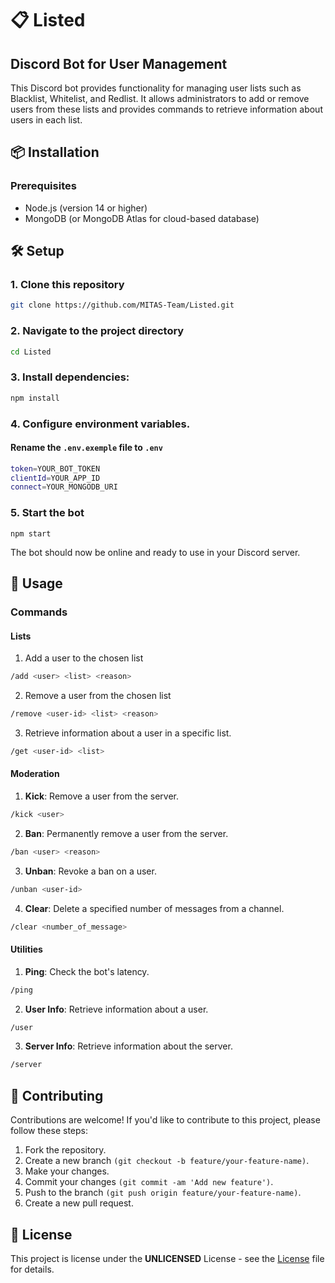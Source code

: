 # 📋 Listed
## Discord Bot for User Management

This Discord bot provides functionality for managing user lists such as Blacklist, Whitelist, and Redlist. It allows administrators to add or remove users from these lists and provides commands to retrieve information about users in each list.

## 📦 Installation
### Prerequisites
- Node.js (version 14 or higher)
- MongoDB (or MongoDB Atlas for cloud-based database)

## 🛠️ Setup
### 1. Clone this repository
```bash
git clone https://github.com/MITAS-Team/Listed.git
```

### 2. Navigate to the project directory
```bash
cd Listed
```

### 3. Install dependencies:
```bash
npm install
```

### 4. Configure environment variables. 
#### Rename the `.env.exemple` file to `.env`
```bash
token=YOUR_BOT_TOKEN
clientId=YOUR_APP_ID
connect=YOUR_MONGODB_URI
```

### 5. Start the bot
```
npm start
```

The bot should now be online and ready to use in your Discord server.

## 📖 Usage
### Commands
#### Lists
1. Add a user to the chosen list
```bash
/add <user> <list> <reason>
```
2. Remove a user from the chosen list
```bash
/remove <user-id> <list> <reason>
```
3. Retrieve information about a user in a specific list.
```bash
/get <user-id> <list>
```

#### Moderation
1. **Kick**: Remove a user from the server.
```bash
/kick <user>
```
2. **Ban**: Permanently remove a user from the server.
```bash
/ban <user> <reason>
```
3. **Unban**: Revoke a ban on a user.
```bash
/unban <user-id>
```
4. **Clear**: Delete a specified number of messages from a channel.
```bash
/clear <number_of_message>
```

#### Utilities
1. **Ping**: Check the bot's latency.
```bash
/ping
```
2. **User Info**: Retrieve information about a user.
```bash
/user
```
3. **Server Info**: Retrieve information about the server.
```bash
/server
```

## 🤝 Contributing
Contributions are welcome! If you'd like to contribute to this project, please follow these steps:

1. Fork the repository.
2. Create a new branch `(git checkout -b feature/your-feature-name)`.
3. Make your changes.
4. Commit your changes `(git commit -am 'Add new feature')`.
5. Push to the branch `(git push origin feature/your-feature-name)`.
6. Create a new pull request.

## 📝 License
This project is license under the **UNLICENSED** License - see the [License](https://github.com/MITAS-Team/Listed/blob/main/LICENSE) file for details.